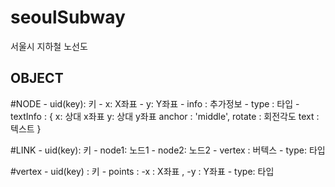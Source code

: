 # seoulSubway
서울시 지하철 노선도

## OBJECT
#NODE
	- uid(key):  키
	- x: X좌표
	- y: Y좌표
	- info : 추가정보
	- type : 타입
	- textInfo : {
		x: 상대 x좌표
		y: 상대 y좌표
		anchor : 'middle',
		rotate : 회전각도
		text : 텍스트 
	}

#LINK
	- uid(key): 키
	- node1: 노드1
	- node2: 노드2
	- vertex : 버텍스
	- type: 타입

#vertex
	- uid(key) : 키
	- points : 
		-x : X좌표 , -y : Y좌표
	- type: 타입


